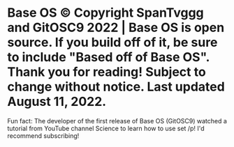 # Base OS © Copyright SpanTvggg and GitOSC9 2022 | Base OS is open source. If you build off of it, be sure to include "Based off of Base OS". Thank you for reading! Subject to change without notice. Last updated August 11, 2022.

Fun fact: The developer of the first release of Base OS (GitOSC9) watched a tutorial from YouTube channel Science to learn how to use set /p! I'd recommend subscribing!

